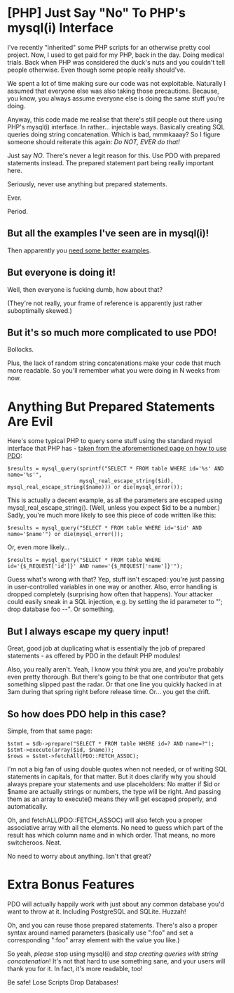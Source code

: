 [PHP] Just Say "No" To PHP's mysql(i) Interface
===============================================

I've recently "inherited" some PHP scripts for an otherwise pretty cool project. Now, I used to get paid for my PHP, back in the day. Doing medical trials. Back when PHP was considered the duck's nuts and you couldn't tell people otherwise. Even though some people really should've.

We spent a lot of time making sure our code was not exploitable. Naturally I assumed that everyone else was also taking those precautions. Because, you know, you always assume everyone else is doing the same stuff you're doing.

Anyway, this code made me realise that there's still people out there using PHP's mysql(i) interface. In rather... injectable ways. Basically creating SQL queries doing string concatenation. Which is bad, mmmkaaay? So I figure someone should reiterate this again: *Do NOT, _EVER_ do that!*

Just say _NO_. There's never a legit reason for this. Use PDO with prepared statements instead. The prepared statement part being really important here.

Seriously, never use anything but prepared statements.

Ever.

Period.

But all the examples I've seen are in mysql(i)!
-----------------------------------------------

Then apparently you [need some better examples](http://wiki.hashphp.org/PDO_Tutorial_for_MySQL_Developers).

But everyone is doing it!
-------------------------

Well, then everyone is fucking dumb, how about that?

(They're not really, your frame of reference is apparently just rather suboptimally skewed.)

But it's so much more complicated to use PDO!
---------------------------------------------

Bollocks.

Plus, the lack of random string concatenations make your code that much more readable. So you'll remember what you were doing in N weeks from now.

Anything But Prepared Statements Are Evil
=========================================

Here's some typical PHP to query some stuff using the standard mysql interface that PHP has - [taken from the aforementioned page on how to use PDO](http://wiki.hashphp.org/PDO_Tutorial_for_MySQL_Developers):

    $results = mysql_query(sprintf("SELECT * FROM table WHERE id='%s' AND name='%s'", 
                           mysql_real_escape_string($id), mysql_real_escape_string($name))) or die(mysql_error());

This is actually a decent example, as all the parameters are escaped using mysql_real_escape_string(). (Well, unless you expect $id to be a number.) Sadly, you're much more likely to see this piece of code written like this:

    $results = mysql_query("SELECT * FROM table WHERE id='$id' AND name='$name'") or die(mysql_error());

Or, even more likely...

    $results = mysql_query("SELECT * FROM table WHERE id='{$_REQUEST['id']}' AND name='{$_REQUEST['name']}'");

Guess what's wrong with that? Yep, stuff isn't escaped: you're just passing in user-controlled variables in one way or another. Also, error handling is dropped completely (surprising how often that happens). Your attacker could easily sneak in a SQL injection, e.g. by setting the id parameter to "'; drop database foo --". Or something.

But I always escape my query input!
-----------------------------------

Great, good job at duplicating what is essentially the job of prepared statements - as offered by PDO in the default PHP modules!

Also, you really aren't. Yeah, I know you _think_ you are, and you're probably even pretty thorough. But there's going to be that one contributor that gets something slipped past the radar. Or that one line you quickly hacked in at 3am during that spring right before release time. Or... you get the drift.

So how does PDO help in this case?
----------------------------------

Simple, from that same page:

    $stmt = $db->prepare("SELECT * FROM table WHERE id=? AND name=?");
    $stmt->execute(array($id, $name));
    $rows = $stmt->fetchAll(PDO::FETCH_ASSOC);

I'm not a big fan of using double quotes when not needed, or of writing SQL statements in capitals, for that matter. But it does clarify why you should always prepare your statements and use placeholders: No matter if $id or $name are actually strings or numbers, the type will be right. And passing them as an array to execute() means they will get escaped properly, and automatically.

Oh, and fetchALL(PDO::FETCH_ASSOC) will also fetch you a proper associative array with all the elements. No need to guess which part of the result has which column name and in which order. That means, no more switcheroos. Neat.

No need to worry about anything. Isn't that great?

Extra Bonus Features
====================

PDO will actually happily work with just about any common database you'd want to throw at it. Including PostgreSQL and SQLite. Huzzah!

Oh, and you can reuse those prepared statements. There's also a proper syntax around named parameters (basically use ":foo" and set a corresponding ":foo" array element with the value you like.)

So yeah, _please_ stop using mysql(i) and _stop creating queries with string concatenation_! It's not that hard to use something sane, and your users will thank you for it. In fact, it's more readable, too!

Be safe! Lose Scripts Drop Databases!
